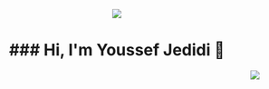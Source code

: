 <p align="center" >
<img src="https://readme-typing-svg.herokuapp.com/?lines=Hello,+World+!&center=true&size=30">
  </p>
<h1 align="center">### Hi, I'm Youssef Jedidi 👋</h1>


<img align="right" src="https://github-readme-stats.vercel.app/api?username=youssefjedidi&show_icons=true&icon_color=CE1D2D&text_color=718096&bg_color=00000000&hide_title=true&hide_border=true" />

<!--
**youssefjedidi/youssefjedidi** is a ✨ _special_ ✨ repository because its `README.md` (this file) appears on your GitHub profile.

Here are some ideas to get you started:

- 🔭 I’m currently working on ...
- 🌱 I’m currently learning ...
- 👯 I’m looking to collaborate on ...
- 🤔 I’m looking for help with ...
- 💬 Ask me about ...
- 📫 How to reach me: ...
- 😄 Pronouns: ...
- ⚡ Fun fact: ...
-->
